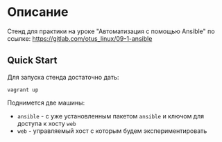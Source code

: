 # Описание

Стенд для практики на уроке "Автоматизация с помощью Ansible"
по ссылке: https://gitlab.com/otus_linux/09-1-ansible

## Quick Start

Для запуска стенда достаточно дать:

```
vagrant up
```

Поднимется две машины:

* `ansible` - с уже установленным пакетом `ansible` и ключом для доступа к хосту `web`
* `web` - управляемый хост с которым будем экспериментировать
